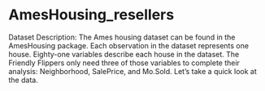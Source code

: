 # AmesHousing_resellers

Dataset Description: The Ames housing dataset can be found in the AmesHousing package. Each observation in the dataset represents one house. Eighty-one variables describe each house in the dataset. The Friendly Flippers only need three of those variables to complete their analysis: Neighborhood, SalePrice, and Mo.Sold. Let’s take a quick look at the data.
